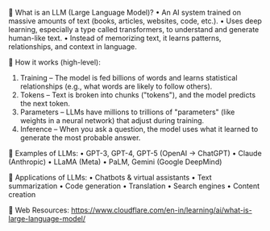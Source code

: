 🔹 What is an LLM (Large Language Model)?
  •	An AI system trained on massive amounts of text (books, articles, websites, code, etc.).
  •	Uses deep learning, especially a type called transformers, to understand and generate human-like text.
  •	Instead of memorizing text, it learns patterns, relationships, and context in language.

🔹 How it works (high-level):
  1.	Training – The model is fed billions of words and learns statistical relationships (e.g., what words are likely to follow others).
  2.	Tokens – Text is broken into chunks ("tokens"), and the model predicts the next token.
  3.	Parameters – LLMs have millions to trillions of "parameters" (like weights in a neural network) that adjust during training.
  4.	Inference – When you ask a question, the model uses what it learned to generate the most probable answer.

🔹 Examples of LLMs:
  •	GPT-3, GPT-4, GPT-5 (OpenAI → ChatGPT)
  •	Claude (Anthropic)
  •	LLaMA (Meta)
  •	PaLM, Gemini (Google DeepMind)

🔹 Applications of LLMs:
  •	Chatbots & virtual assistants
  •	Text summarization
  •	Code generation
  •	Translation
  •	Search engines
  •	Content creation

🔹 Web Resources:
    https://www.cloudflare.com/en-in/learning/ai/what-is-large-language-model/

